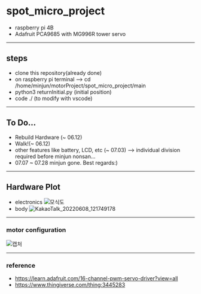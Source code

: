 # spot_micro_project
- raspberry pi 4B
- Adafruit PCA9685 with MG996R tower servo
---
## steps
- clone this repository(already done)
- on raspberry pi terminal --> cd /home/minjun/motorProject/spot_micro_project/main
- python3 returnInitial.py (initial position)
- code ./ (to modify with vscode)
---
## To Do...
- Rebuild Hardware (~ 06.12)
- Walk!(~ 06.12)
- other features like battery, LCD, etc (~ 07.03)
 --> individual division required before minjun nonsan...
- 07.07 ~ 07.28 minjun gone. Best regards:) 
---
## Hardware Plot
- electronics
![모식도](https://user-images.githubusercontent.com/68832065/172523955-014323d6-6b71-4081-909f-5676dc2463ff.jpg)
- body
![KakaoTalk_20220608_121749178](https://user-images.githubusercontent.com/68832065/172524383-22f68d02-c0e9-4a5e-ae85-4bd4263f74de.jpg)
---
### motor configuration
![캡처](https://user-images.githubusercontent.com/68832065/171987098-c1535424-1386-4429-a698-c221a35c64bc.JPG)

---
### reference
- https://learn.adafruit.com/16-channel-pwm-servo-driver?view=all
- https://www.thingiverse.com/thing:3445283
